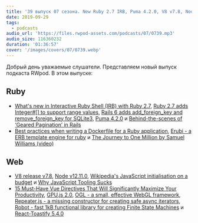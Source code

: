 ```yaml
---
title: '39 выпуск 07 сезона. New Ruby 2.7 IRB, Puma 4.2.0, V8 v7.8, Node v12.11.0, GPU.js 2.0, React-Toastify 5.4.0 и прочее'
date: 2019-09-29
tags:
  - podcasts
audio_url: 'https://files.rwpod-assets.com/podcasts/07/0739.mp3'
audio_size: 116360232
duration: '01:36:57'
cover: '/images/covers/07/0739.webp'
---
```


Добрый день уважаемые слушатели. Представляем новый выпуск подкаста RWpod. В этом выпуске:

## Ruby

- [What's new in Interactive Ruby Shell (IRB) with Ruby 2.7](https://blog.saeloun.com/2019/09/23/new-irb-features.html), [Ruby 2.7 adds Integer#[] to support range values](https://blog.saeloun.com/2019/09/24/ruby-2-7-integer-with-range.html), [Rails 6 adds add_foreign_key and remove_foreign_key for SQLite3](https://blog.bigbinary.com/2019/09/24/rails-6-adds-add_foreign_key-and-remove_foreign_key-for-sqlite3.html), [Puma 4.2.0](https://github.com/puma/puma/blob/master/History.md#420--2019-09-23) и [Behind-the-scenes of ‘Geared Pagination’ in Rails](https://medium.com/@liroy/geared-pagination-in-rails-behind-the-scenes-61d9e227540e)
- [Best practices when writing a Dockerfile for a Ruby application](https://lipanski.github.io/posts/dockerfile-ruby-best-practices), [Erubi - a ERB template engine for ruby](https://github.com/jeremyevans/erubi) и [The Journey to One Million by Samuel Williams (video)](https://www.youtube.com/watch?v=Dtn9Uudw4Mo)

## Web

- [V8 release v7.8](https://v8.dev/blog/v8-release-78), [Node v12.11.0](https://nodejs.org/en/blog/release/v12.11.0/), [Wikipedia's JavaScript initialisation on a budget](https://phabricator.wikimedia.org/phame/live/7/post/175/wikipedia_s_javascript_initialisation_on_a_budget/) и [Why JavaScript Tooling Sucks](https://www.swyx.io/writing/js-tooling/)
- [15 Must-Have Vue Directives That Will Significantly Maximize Your Productivity](https://www.telerik.com/blogs/15-must-have-vue-directives-that-will-significantly-maximize-your-productivity), [GPU.js 2.0](https://gpu.rocks/), [OGL - a small, effective WebGL framework](https://github.com/oframe/ogl), [Repeater.js - a missing constructor for creating safe async iterators](https://repeater.js.org/), [Robot - fast 1kB functional library for creating Finite State Machines](https://thisrobot.life/) и [React-Toastify 5.4.0](https://github.com/fkhadra/react-toastify)
